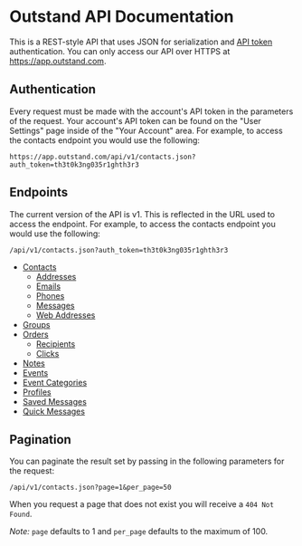 # Outstand API Documentation

This is a REST-style API that uses JSON for serialization and [API token](#authentication) authentication. You can only access our API over HTTPS at https://app.outstand.com.

## Authentication

Every request must be made with the account's API token in the parameters of the request. Your account's API token can be found on the "User Settings" page inside of the "Your Account" area. For example, to access the contacts endpoint you would use the following:

```
https://app.outstand.com/api/v1/contacts.json?auth_token=th3t0k3ng035r1ghth3r3
```

## Endpoints

The current version of the API is v1. This is reflected in the URL used to access the endpoint. For example, to access the contacts endpoint you would use the following:

```
/api/v1/contacts.json?auth_token=th3t0k3ng035r1ghth3r3
```


* [Contacts](https://github.com/outstand/api-docs/blob/master/endpoints/contacts.md)
  * [Addresses](https://github.com/outstand/api-docs/blob/master/endpoints/addresses.md)
  * [Emails](https://github.com/outstand/api-docs/blob/master/endpoints/emails.md)
  * [Phones](https://github.com/outstand/api-docs/blob/master/endpoints/phones.md)
  * [Messages](https://github.com/outstand/api-docs/blob/master/endpoints/messages.md)
  * [Web Addresses](https://github.com/outstand/api-docs/blob/master/endpoints/web_addresses.md)
* [Groups](https://github.com/outstand/api-docs/blob/master/endpoints/groups.md)
* [Orders](https://github.com/outstand/api-docs/blob/master/endpoints/orders.md)
  * [Recipients](https://github.com/outstand/api-docs/blob/master/endpoints/recipients.md)
  * [Clicks](https://github.com/outstand/api-docs/blob/master/endpoints/clicks.md)
* [Notes](https://github.com/outstand/api-docs/blob/master/endpoints/notes.md)
* [Events](https://github.com/outstand/api-docs/blob/master/endpoints/events.md)
* [Event Categories](https://github.com/outstand/api-docs/blob/master/endpoints/event_categories.md)
* [Profiles](https://github.com/outstand/api-docs/blog/master/endpoints/profiles.md)
* [Saved Messages](https://github.com/outstand/api-docs/blog/master/endpoints/saved_messages.md)
* [Quick Messages](https://github.com/outstand/api-docs/blog/master/endpoints/quick_messages.md)


## Pagination

You can paginate the result set by passing in the following parameters for the request:

```
/api/v1/contacts.json?page=1&per_page=50
```

When you request a page that does not exist you will receive a ```404 Not Found```.

*Note:* ```page``` defaults to 1 and ```per_page``` defaults to the maximum of 100.
